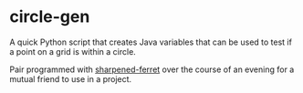 # circle-gen
A quick Python script that creates Java variables that can be used to test if a point on a grid is within a circle.

Pair programmed with [sharpened-ferret](https://github.com/sharpened-ferret) over the course of an evening for a mutual friend to use in a project.
